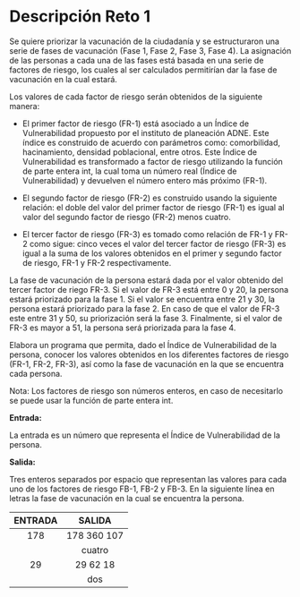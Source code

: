 # Descripción Reto 1

Se quiere priorizar la vacunación de la ciudadanía  y se estructuraron una serie de fases de vacunación (Fase 1, Fase 2, Fase 3, Fase 4). La asignación de las personas a cada una de las fases está basada en una serie de factores de riesgo, los cuales al ser calculados permitirían dar la fase de vacunación en la cual estará.

Los valores de cada factor de riesgo serán obtenidos de la siguiente manera:

- El primer factor de riesgo (FR-1) está asociado a un Índice de Vulnerabilidad propuesto por el instituto de planeación ADNE. Este índice es construido de acuerdo con parámetros como: comorbilidad, hacinamiento, densidad poblacional, entre otros. Este Índice de Vulnerabilidad es transformado a factor de riesgo utilizando la función de parte entera int, la cual toma un número real (Índice de Vulnerabilidad) y devuelven el número entero más próximo (FR-1).

- El segundo factor de riesgo (FR-2) es construido usando la siguiente relación: el doble del valor del primer factor de riesgo (FR-1) es igual al valor del segundo factor de riesgo (FR-2) menos cuatro.

- El tercer factor de riesgo (FR-3) es tomado como relación de FR-1 y FR-2 como sigue: cinco veces el valor del tercer factor de riesgo (FR-3) es igual a la suma de los valores obtenidos en el primer y segundo factor de riesgo, FR-1 y FR-2 respectivamente.

La fase de vacunación de la persona estará dada por el valor obtenido del tercer factor de riego FR-3. Si el valor de FR-3 está entre 0 y 20, la persona estará priorizado para la fase 1. Si el valor se encuentra entre 21 y 30, la persona estará priorizado para la fase 2. En caso de que el valor de FR-3 este entre 31 y 50, su priorización será la fase 3. Finalmente, si el valor de FR-3 es mayor a 51, la persona será priorizada para la fase 4.

Elabora un programa que permita, dado el Índice de Vulnerabilidad de la persona, conocer los valores obtenidos en los diferentes factores de riesgo (FR-1, FR-2, FR-3), así como la fase de vacunación en la que se encuentra cada persona.

Nota: Los factores de riesgo son números enteros, en caso de necesitarlo se puede usar la función de parte entera int.

**Entrada:**

La entrada es un número que representa el Índice de Vulnerabilidad de la persona.

**Salida:**

Tres enteros separados por espacio que representan las valores para cada uno de los factores de riesgo FB-1, FB-2 y FB-3. En la siguiente línea en letras la fase de vacunación en la cual se encuentra la persona.

| ENTRADA      | SALIDA |
|:---------:|:-----:|
| 178  | 178 360 107 |
|      |   cuatro |
| 29      |    29 62 18 |
|       |    dos |
